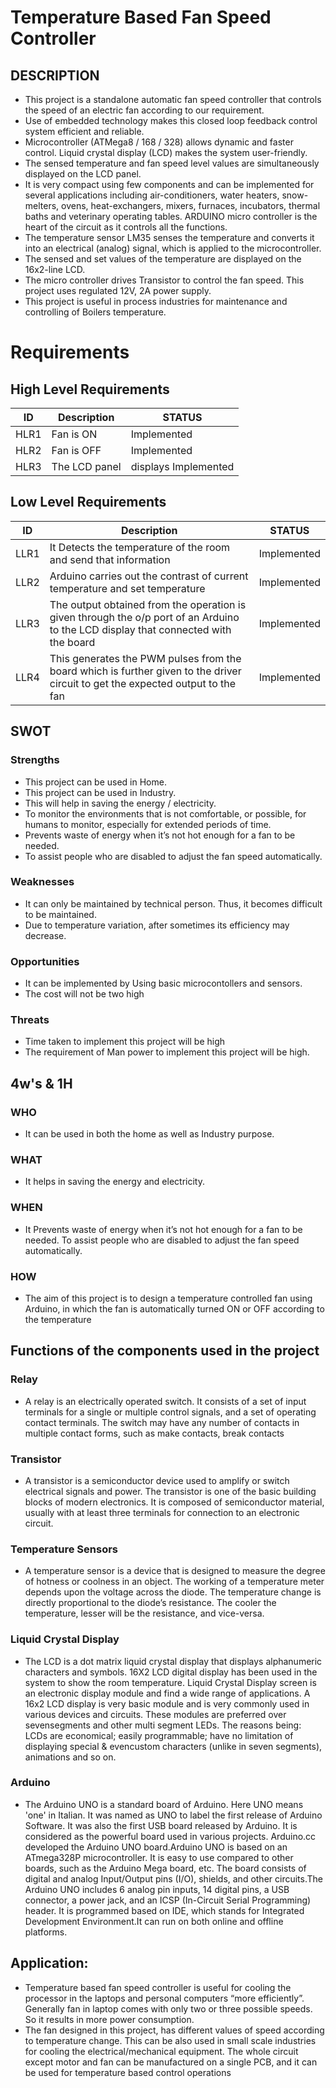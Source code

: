 # Temperature Based Fan Speed Controller

## DESCRIPTION
* This project is a standalone automatic fan speed controller that controls the speed of an electric fan according to our requirement.
* Use of embedded technology makes this closed loop feedback control system efficient and reliable.
* Microcontroller (ATMega8 / 168 / 328) allows dynamic and faster control. Liquid crystal display (LCD) makes the system user-friendly. 
* The sensed temperature and fan speed level values are simultaneously displayed on the LCD panel.
* It is very compact using few components and can be implemented for several applications including air-conditioners, water heaters, snow-melters, ovens, heat-exchangers, mixers, furnaces, incubators, thermal baths and veterinary operating tables. ARDUINO micro controller is the heart of the circuit as it controls all the functions.
* The temperature sensor LM35 senses the temperature and converts it into an electrical (analog) signal, which is applied to the microcontroller. 
* The sensed and set values of the temperature are displayed on the 16x2-line LCD. 
* The micro controller drives Transistor to control the fan speed. This project uses regulated 12V, 2A power supply. 
* This project is useful in process industries for maintenance and controlling of Boilers temperature.

# Requirements

## High Level Requirements

| ID | Description |	STATUS |
| --- | ----------- | ------ |
| HLR1 |	Fan is ON |	Implemented |
| HLR2 | Fan is OFF	| Implemented |
| HLR3 |The LCD panel | displays	Implemented |

## Low Level Requirements

| ID |	Description	 | STATUS |
| ---- | ---------- | ------ |
| LLR1	 | It Detects the temperature of the room and send that information	| Implemented |
| LLR2 |	Arduino carries out the contrast of current temperature and set temperature |	Implemented |
| LLR3	| The output obtained from the operation is given through the o/p port of an Arduino to the LCD display that connected with the board |	Implemented |
| LLR4 | This generates the PWM pulses from the board which is further given to the driver circuit to get the expected output to the fan |	Implemented |

## SWOT

### Strengths

- This project can be used in Home.
- This project can be used in Industry.
- This will help in saving the energy / electricity.
- To monitor the environments that is not comfortable, or possible, for humans to monitor, especially for extended periods of time.
- Prevents waste of energy when it’s not hot enough for a fan to be needed.
- To assist people who are disabled to adjust the fan speed automatically.

### Weaknesses

- It can only be maintained by technical person. Thus, it becomes difficult to be maintained.
- Due to temperature variation, after sometimes its efficiency may decrease.

### Opportunities

- It can be implemented by Using basic microcontollers and sensors.
- The cost will not be two high

### Threats

- Time taken to implement this project will be high
- The requirement of Man power to implement this project will be high.

## 4w's & 1H

### WHO

* It can be used in both the home as well as Industry purpose.

### WHAT

* It helps in saving the energy and electricity.

### WHEN

* It Prevents waste of energy when it’s not hot enough for a fan to be needed. To assist people who are disabled to adjust the fan speed automatically.

### HOW

* The aim of this project is to design a temperature controlled fan using Arduino, in which the fan is automatically turned ON or OFF according to the temperature

## Functions of the components used in the project

### Relay
* A relay is an electrically operated switch. It consists of a set of input terminals for a single or multiple control signals, and a set of operating contact terminals. The switch may have any number of contacts in multiple contact forms, such as make contacts, break contacts

### Transistor
* A transistor is a semiconductor device used to amplify or switch electrical signals and power. The transistor is one of the basic building blocks of modern electronics. It is composed of semiconductor material, usually with at least three terminals for connection to an electronic circuit.

### Temperature Sensors

* A temperature sensor is a device that is designed to measure the degree of hotness or coolness in an object. The working of a temperature meter depends upon the voltage across the diode. The temperature change is directly proportional to the diode’s resistance. The cooler the temperature, lesser will be the resistance, and vice-versa.

### Liquid Crystal Display

* The LCD is a dot matrix liquid crystal display that displays alphanumeric characters and symbols. 16X2 LCD digital display has been used in the system to show the room temperature. Liquid Crystal Display screen is an electronic display module and find a wide range of applications. A 16x2 LCD display is very basic module and is very commonly used in various devices and circuits. These modules are preferred over sevensegments and other multi segment LEDs. The reasons being: LCDs are economical; easily programmable; have no limitation of displaying special & evencustom characters (unlike in seven segments), animations and so on.

### Arduino

* The Arduino UNO is a standard board of Arduino. Here UNO means 'one' in Italian. It was named as UNO to label the first release of Arduino Software. It was also the first USB board released by Arduino. It is considered as the powerful board used in various projects. Arduino.cc developed the Arduino UNO board.Arduino UNO is based on an ATmega328P microcontroller. It is easy to use compared to other boards, such as the Arduino Mega board, etc. The board consists of digital and analog Input/Output pins (I/O), shields, and other circuits.The Arduino UNO includes 6 analog pin inputs, 14 digital pins, a USB connector, a power jack, and an ICSP (In-Circuit Serial Programming) header. It is programmed based on IDE, which stands for Integrated Development Environment.It can run on both online and offline platforms.

## Application:

* Temperature based fan speed controller is useful for cooling the processor in the laptops and personal computers “more efficiently”. Generally fan in laptop comes with only two or three possible speeds. So it results in more power consumption.
* The fan designed in this project, has different values of speed according to temperature change. This can be also used in small scale industries for cooling the electrical/mechanical equipment. The whole circuit except motor and fan can be manufactured on a single PCB, and it can be used for temperature based control operations
